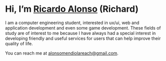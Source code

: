 # Hi, I’m [Ricardo Alonso](https://www.linkedin.com/in/richard-alonso/) (Richard)

I am a computer engineering student, interested in ux/ui, web and application development and even some game development. These fields of study are of interest to me because I have always had a special interest in developing friendly and useful services for users that can help improve their quality of life.

You can reach me at [alonsomendiolareach@gmail.com](mailto:alonsomendiolareach@gmail.com).
